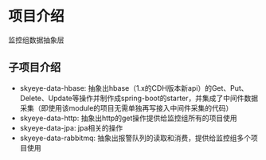 # 项目介绍
监控组数据抽象层

## 子项目介绍
- skyeye-data-hbase: 抽象出hbase（1.x的CDH版本新api）的Get、Put、Delete、Update等操作并制作成spring-boot的starter，并集成了中间件数据采集（即使用该module的项目无需单独再写接入中间件采集的代码）
- skyeye-data-http: 抽象出http的get操作提供给监控组所有的项目使用
- skyeye-data-jpa: jpa相关的操作
- skyeye-data-rabbitmq: 抽象出报警队列的读取和消费，提供给监控组多个项目使用